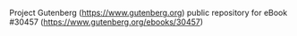Project Gutenberg (https://www.gutenberg.org) public repository for eBook #30457 (https://www.gutenberg.org/ebooks/30457)
